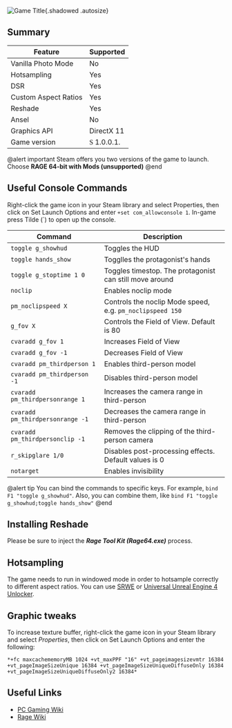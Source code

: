 ![Game Title](Images\rage.png "Shot by pino44io"){.shadowed .autosize}

## Summary

Feature | Supported
--|--
Vanilla Photo Mode | No
Hotsampling | Yes
DSR | Yes
Custom Aspect Ratios | Yes
Reshade | Yes
Ansel | No
Graphics API | DirectX 11
Game version | <font face="Stores"> S </font> 1.0.0.1. 
@alert important
Steam offers you two versions of the game to launch. Choose **RAGE 64-bit with Mods (unsupported)**
@end

## Useful Console Commands

Right-click the game icon in your Steam library and select Properties, then click on Set Launch Options and enter `+set com_allowconsole 1`. In-game press Tilde (`) to open up the console.

Command | Description
--|--
`toggle g_showhud` | Toggles the HUD
`toggle hands_show` | Togglles the protagonist's hands
`toggle g_stoptime 1 0 ` | Toggles timestop. The protagonist can still move around
`noclip` | Enables noclip mode
`pm_noclipspeed X` | Controls the noclip Mode speed, e.g. `pm_noclipspeed 150`
`g_fov X` | Controls the Field of View. Default is 80
`cvaradd g_fov 1` | Increases Field of View
`cvaradd g_fov -1` | Decreases Field of View
`cvaradd pm_thirdperson 1` | Enables third-person model
`cvaradd pm_thirdperson -1` | Disables third-person model
`cvaradd pm_thirdpersonrange 1` | Increases the camera range in third-person
`cvaradd pm_thirdpersonrange -1` | Decreases the camera range in third-person
`cvaradd pm_thirdpersonclip -1` | Removes the clipping of the third-person camera
`r_skipglare 1/0 ` | Disables post-processing effects. Default values is 0
`notarget` | Enables invisibility

@alert tip
You can bind the commands to specific keys. For example, `bind F1 "toggle g_showhud"`. Also, you can combine them, like `bind F1 "toggle g_showhud;toggle hands_show"`
@end

## Installing Reshade
Please be sure to inject the ***Rage Tool Kit (Rage64.exe)*** process.

## Hotsampling
The game needs to run in windowed mode in order to hotsample correctly to different aspect ratios. You can use [SRWE](https://github.com/dtgDTGdtg/SRWE) or [Universal Unreal Engine 4 Unlocker](https://www.patreon.com/Otis_Inf).

## Graphic tweaks
To increase texture buffer, right-click the game icon in your Steam library and select *Properties*, then click on Set Launch Options and enter the following:

```
*+fc maxcachememoryMB 1024 +vt_maxPPF "16" +vt_pageimagesizevmtr 16384 +vt_pageImageSizeUnique 16384 +vt_pageImageSizeUniqueDiffuseOnly 16384 +vt_pageImageSizeUniqueDiffuseOnly2 16384*
```
## Useful Links

* [PC Gaming Wiki](https://www.pcgamingwiki.com/wiki/RAGE)
* [Rage Wiki](https://rage.fandom.com/wiki/Tweaks)
